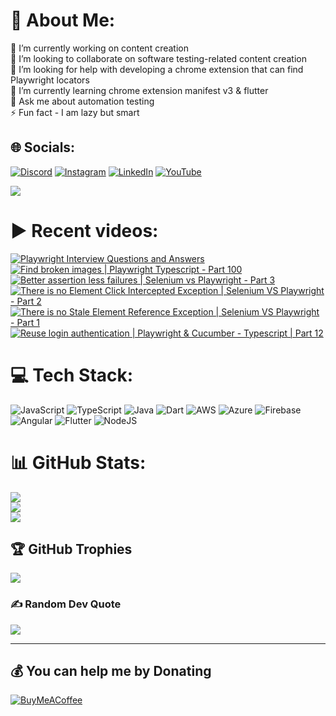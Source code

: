 # 💫 About Me:
🔭 I’m currently working on content creation<br>👯 I’m looking to collaborate on software testing-related content creation<br>🤝 I’m looking for help with developing a chrome extension that can find Playwright locators<br>🌱 I’m currently learning chrome extension manifest v3 & flutter<br>💬 Ask me about automation testing<br>⚡ Fun fact - I am lazy but smart


## 🌐 Socials:
[![Discord](https://img.shields.io/badge/Discord-%237289DA.svg?logo=discord&logoColor=white)](htttps://discord.gg/https://discord.gg/UunqzYFHPX) [![Instagram](https://img.shields.io/badge/Instagram-%23E4405F.svg?logo=Instagram&logoColor=white)](https://instagram.com/ortonikc) [![LinkedIn](https://img.shields.io/badge/LinkedIn-%230077B5.svg?logo=linkedin&logoColor=white)](https://linkedin.com/in/ortoni) [![YouTube](https://img.shields.io/badge/YouTube-%23FF0000.svg?logo=YouTube&logoColor=white)](https://youtube.com/@letcode) 

[![](https://visitcount.itsvg.in/api?id=ortonikc&icon=6&color=0)](https://visitcount.itsvg.in)
# ▶️ Recent videos:
<!-- BEGIN YOUTUBE-CARDS -->
[![Playwright Interview Questions and Answers](https://ytcards.demolab.com/?id=CvbERx5lj7M&title=Playwright+Interview+Questions+and+Answers&lang=en&timestamp=1691602980&background_color=%230d1117&title_color=%23ffffff&stats_color=%23dedede&width=250&border_radius=5 "Playwright Interview Questions and Answers")](https://www.youtube.com/watch?v=CvbERx5lj7M)
[![Find broken images | Playwright Typescript  - Part 100](https://ytcards.demolab.com/?id=4G8c7BwHY5s&title=Find+broken+images+%7C+Playwright+Typescript++-+Part+100&lang=en&timestamp=1689615598&background_color=%230d1117&title_color=%23ffffff&stats_color=%23dedede&width=250&border_radius=5 "Find broken images | Playwright Typescript  - Part 100")](https://www.youtube.com/watch?v=4G8c7BwHY5s)
[![Better assertion less failures | Selenium vs Playwright - Part 3](https://ytcards.demolab.com/?id=FqKLY_2iepc&title=Better+assertion+less+failures+%7C+Selenium+vs+Playwright+-+Part+3&lang=en&timestamp=1688460162&background_color=%230d1117&title_color=%23ffffff&stats_color=%23dedede&width=250&border_radius=5 "Better assertion less failures | Selenium vs Playwright - Part 3")](https://www.youtube.com/watch?v=FqKLY_2iepc)
[![There is no Element Click Intercepted Exception | Selenium VS Playwright - Part 2](https://ytcards.demolab.com/?id=49A0m5rwm9w&title=There+is+no+Element+Click+Intercepted+Exception+%7C+Selenium+VS+Playwright+-+Part+2&lang=en&timestamp=1688405234&background_color=%230d1117&title_color=%23ffffff&stats_color=%23dedede&width=250&border_radius=5 "There is no Element Click Intercepted Exception | Selenium VS Playwright - Part 2")](https://www.youtube.com/watch?v=49A0m5rwm9w)
[![There is no Stale Element Reference Exception | Selenium VS Playwright - Part 1](https://ytcards.demolab.com/?id=WkZAWuRqlVw&title=There+is+no+Stale+Element+Reference+Exception+%7C+Selenium+VS+Playwright+-+Part+1&lang=en&timestamp=1688379341&background_color=%230d1117&title_color=%23ffffff&stats_color=%23dedede&width=250&border_radius=5 "There is no Stale Element Reference Exception | Selenium VS Playwright - Part 1")](https://www.youtube.com/watch?v=WkZAWuRqlVw)
[![Reuse login authentication | Playwright & Cucumber - Typescript | Part 12](https://ytcards.demolab.com/?id=zYUZujrURq0&title=Reuse+login+authentication+%7C+Playwright+%26+Cucumber+-+Typescript+%7C+Part+12&lang=en&timestamp=1688208121&background_color=%230d1117&title_color=%23ffffff&stats_color=%23dedede&width=250&border_radius=5 "Reuse login authentication | Playwright & Cucumber - Typescript | Part 12")](https://www.youtube.com/watch?v=zYUZujrURq0)
<!-- END YOUTUBE-CARDS -->
# 💻 Tech Stack:
![JavaScript](https://img.shields.io/badge/javascript-%23323330.svg?style=for-the-badge&logo=javascript&logoColor=%23F7DF1E) ![TypeScript](https://img.shields.io/badge/typescript-%23007ACC.svg?style=for-the-badge&logo=typescript&logoColor=white) ![Java](https://img.shields.io/badge/java-%23ED8B00.svg?style=for-the-badge&logo=java&logoColor=white) ![Dart](https://img.shields.io/badge/dart-%230175C2.svg?style=for-the-badge&logo=dart&logoColor=white) ![AWS](https://img.shields.io/badge/AWS-%23FF9900.svg?style=for-the-badge&logo=amazon-aws&logoColor=white) ![Azure](https://img.shields.io/badge/azure-%230072C6.svg?style=for-the-badge&logo=azure-devops&logoColor=white) ![Firebase](https://img.shields.io/badge/firebase-%23039BE5.svg?style=for-the-badge&logo=firebase) ![Angular](https://img.shields.io/badge/angular-%23DD0031.svg?style=for-the-badge&logo=angular&logoColor=white) ![Flutter](https://img.shields.io/badge/Flutter-%2302569B.svg?style=for-the-badge&logo=Flutter&logoColor=white) ![NodeJS](https://img.shields.io/badge/node.js-6DA55F?style=for-the-badge&logo=node.js&logoColor=white)
# 📊 GitHub Stats:
![](https://github-readme-stats.vercel.app/api?username=ortonikc&theme=radical&hide_border=true&include_all_commits=true&count_private=true)<br/>
![](https://github-readme-streak-stats.herokuapp.com/?user=ortonikc&theme=radical&hide_border=true)<br/>
![](https://github-readme-stats.vercel.app/api/top-langs/?username=ortonikc&theme=radical&hide_border=true&include_all_commits=true&count_private=true&layout=compact)

## 🏆 GitHub Trophies
![](https://github-profile-trophy.vercel.app/?username=ortonikc&theme=discord&no-frame=false&no-bg=true&margin-w=4)

### ✍️ Random Dev Quote
![](https://quotes-github-readme.vercel.app/api?type=horizontal&theme=radical)

---
  ## 💰 You can help me by Donating
  [![BuyMeACoffee](https://img.shields.io/badge/Buy%20Me%20a%20Coffee-ffdd00?style=for-the-badge&logo=buy-me-a-coffee&logoColor=black)](https://buymeacoffee.com/https://www.buymeacoffee.com/letcode) 

  
<!-- Proudly created with GPRM ( https://gprm.itsvg.in ) -->
